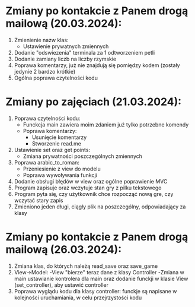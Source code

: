 # Zmiany po kontakcie z Panem drogą mailową (20.03.2024): 
1. Zmienienie nazw klas:
     - Ustawienie prywatnych zmiennych
2. Dodanie "odswiezenia" terminala za 1 odtworzeniem petli
3. Dodanie zamiany liczb na liczby rzymskie
4. Poprawa komentarzy, już nie znajdują się pomiędzy kodem (zostały jedynie 2 bardzo krótkie)
5. Ogólna poprawa czytelności kodu

# Zmiany po zajęciach (21.03.2024):
1. Poprawa czytelności kodu:
    - Funckcja main zawiera moim zdaniem już tylko potrzebne komendy
    - Poprawa komentarzy:
        - Usunięcie komentarzy
        - Stworzenie read.me
2. Ustawienie set oraz get points:
    - Zmiana prywatności poszczególnych zmiennych
3. Poprawa arabic_to_roman:
   - Przeniesienie z view do modelu
   - Poprawa wywoływania funkcji
4. Dodanie obsługi błędów w view oraz ogólne poprawienie MVC
5. Program zapisuje oraz wczytuje stan gry z pilku tekstowego
6. Program pyta się, czy użytkownik chce rozpocząć nową gre, czy wczytać stary zapis
7. Zmieniono jeden długi, ciągły plik na poszczególny, odpowiadający za klasy

# Zmiany po kontakcie z Panem drogą mailową (26.03.2024):
1. Zmiana klas, do których należą read_save oraz save_game
2. View->Model:
	-View "bierze" teraz dane z klasy Controller
	-Zmiana w main ustawianie kontrolera dla main oraz dodanie funckji w klasie View (set_controller), aby ustawić controller
3. Poprawa wyglądu kodu dla klasy controller: funckje są napisane w kolejności uruchamiania, w celu przejrzystości kodu
